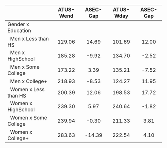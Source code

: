 
|                      |    ATUS-Wend |     ASEC-Gap |    ATUS-Wday |     ASEC-Gap |
| -------------------- | :----------: | :----------: | :----------: | :----------: |
| Gender x Education   |              |              |              |              |
| &nbsp;&nbsp;Men x Less than HS |       129.06 |        14.69 |       101.69 |        12.00 |
| &nbsp;&nbsp;Men x HighSchool |       185.28 |        -9.92 |       134.70 |        -2.52 |
| &nbsp;&nbsp;Men x Some College |       173.22 |         3.39 |       135.21 |        -7.52 |
| &nbsp;&nbsp;Men x College+ |       218.93 |        -8.53 |       124.27 |        11.95 |
| &nbsp;&nbsp;Women x Less than HS |       200.39 |        12.06 |       198.53 |        17.72 |
| &nbsp;&nbsp;Women x HighSchool |       239.30 |         5.97 |       240.64 |        -1.82 |
| &nbsp;&nbsp;Women x Some College |       239.94 |        -0.30 |       211.33 |         3.81 |
| &nbsp;&nbsp;Women x College+ |       283.63 |       -14.39 |       222.54 |         4.10 |

